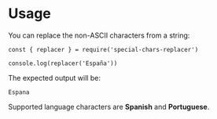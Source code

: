 # Usage

You can replace the non-ASCII characters from a string:

    const { replacer } = require('special-chars-replacer')

    console.log(replacer('España'))

The expected output will be:

    Espana

Supported language characters are **Spanish** and **Portuguese**.